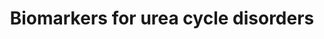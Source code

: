 ---
annotations:
- type: Disease Ontology
  value: carbamoyl phosphate synthetase I deficiency disease
- type: Disease Ontology
  value: hyperargininemia
- type: Disease Ontology
  value: ornithine carbamoyltransferase deficiency
- type: Disease Ontology
  value: urea cycle disorder
- type: Disease Ontology
  value: citrullinemia
- type: Pathway Ontology
  value: urea cycle pathway
- type: Disease Ontology
  value: argininosuccinic aciduria
- type: Pathway Ontology
  value: inborn error of urea cycle pathway
authors:
- IreneHemel
- DeSl
- Egonw
- MaintBot
description: Urea cycle disorders are caused by enzyme or transporter defects in the
  Urea cycle (WP4571). These diseases are characterised by hyperammonemia, respiratory
  alkalosis and encephalopathy and the severity of the disease depends on the severity
  of the defect and the place of the defect in the cycle. Severe forms usually have
  an onset in infancy, while mild forms can also present in adulthood. The diagnosis
  of Urea cycle disorders is based on altered concentrations of different metabolic
  biochemical markers. Some of these markers are metabolites in the Urea cycle, but
  there are also several other markers, that are either indirectly or not related
  to the Urea cycle. All metabolic markers used for the diagnosis of at least one
  Urea cycle disorder and their relations are visualized in this pathway.  Biochemical
  markers derived from http://www.iembase.org/, for all diseases pictured in WP4571
last-edited: 2019-09-17
organisms:
- Homo sapiens
redirect_from:
- /index.php/Pathway:WP4583
- /instance/WP4583
schema-jsonld:
- '@context': https://schema.org/
  '@id': https://wikipathways.github.io/pathways/WP4583.html
  '@type': Dataset
  creator:
    '@type': Organization
    name: WikiPathways
  description: Urea cycle disorders are caused by enzyme or transporter defects in
    the Urea cycle (WP4571). These diseases are characterised by hyperammonemia, respiratory
    alkalosis and encephalopathy and the severity of the disease depends on the severity
    of the defect and the place of the defect in the cycle. Severe forms usually have
    an onset in infancy, while mild forms can also present in adulthood. The diagnosis
    of Urea cycle disorders is based on altered concentrations of different metabolic
    biochemical markers. Some of these markers are metabolites in the Urea cycle,
    but there are also several other markers, that are either indirectly or not related
    to the Urea cycle. All metabolic markers used for the diagnosis of at least one
    Urea cycle disorder and their relations are visualized in this pathway.  Biochemical
    markers derived from http://www.iembase.org/, for all diseases pictured in WP4571
  keywords:
  - ''
  - GLS2
  - (S)-Beta-aminoisobutyrate
  - aspartate metabolism
  - Fumarate
  - ALT
  - ASL
  - Factor X
  - Creatine
  - Aspartate
  - Guanidinoacetate
  - 'Alanine and '
  - Ornithine
  - NH4+
  - Urea
  - Factor VII
  - Tyrosine
  - Galactose
  - Pathways Part I
  - Urea cycle
  - metabolism
  - ASS1
  - 'Amino Acid '
  - Threonine
  - Citrulline
  - GATM
  - Glutamine
  - Methionine
  - Pyrimidine
  - Beta-alanine
  - Argininosuccinate
  - Homocitrulline
  - Cascade
  - Arginine
  - N-acetylglutamate
  - OTC
  - Orotate
  - GAMT
  - AST
  - 'Blood Clotting '
  - Glutamate
  - NAGS
  - 'Biochemical '
  - ARG1
  - Carbamoyl-phosphate
  license: CC0
  name: Biomarkers for urea cycle disorders
seo: CreativeWork
title: Biomarkers for urea cycle disorders
wpid: WP4583
---